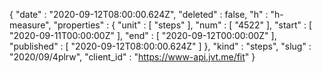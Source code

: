 {
  "date" : "2020-09-12T08:00:00.624Z",
  "deleted" : false,
  "h" : "h-measure",
  "properties" : {
    "unit" : [ "steps" ],
    "num" : [ "4522" ],
    "start" : [ "2020-09-11T00:00:00Z" ],
    "end" : [ "2020-09-12T00:00:00Z" ],
    "published" : [ "2020-09-12T08:00:00.624Z" ]
  },
  "kind" : "steps",
  "slug" : "2020/09/4plrw",
  "client_id" : "https://www-api.jvt.me/fit"
}
